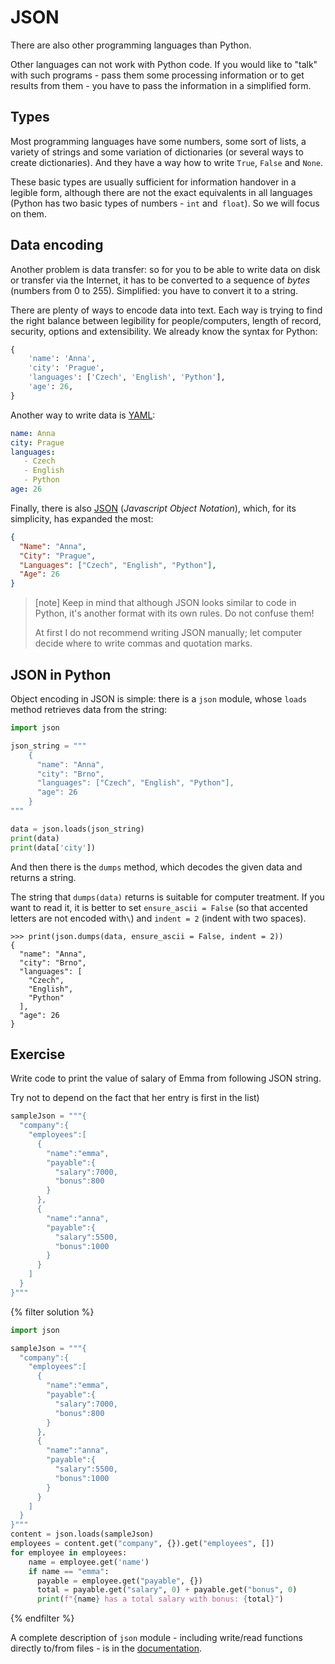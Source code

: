 # JSON

There are also other programming languages ​​than Python.

Other languages ​​can not work with Python code.
If you would like to "talk" with such programs -
pass them some processing information
or to get results from them -
you have to pass the information in a simplified form.


## Types

Most programming languages ​​have some numbers, some sort of lists,
a variety of strings and some variation of dictionaries
(or several ways to create dictionaries).
And they have a way how to write `True`, `False` and `None`.

These basic types are usually sufficient for information handover
in a legible form, although there are not the exact equivalents in all languages
(Python has two basic types of numbers - `int` and` float`).
So we will focus on them.


## Data encoding

Another problem is data transfer:
so for you to be able to write data on disk or transfer
via the Internet, it has to be converted to a sequence of *bytes* (numbers from 0 to 255).
Simplified: you have to convert it to a string.

There are plenty of ways to encode data into text.
Each way is trying to find the right balance between
legibility for people/computers, length of record,
security, options and extensibility.
We already know the syntax for Python:

```python
{
    'name': 'Anna',
    'city': 'Prague',
    'languages': ['Czech', 'English', 'Python'],
    'age': 26,
}
```

Another way to write data is [YAML](http://www.yaml.org/):

```yaml
name: Anna
city: Prague
languages:
   - Czech
   - English
   - Python
age: 26
```

Finally, there is also [JSON](http://json.org/)
(*Javascript Object Notation*),
which, for its simplicity, has expanded the most:

```json
{
  "Name": "Anna",
  "City": "Prague",
  "Languages": ["Czech", "English", "Python"],
  "Age": 26
}
```

> [note]
> Keep in mind that although JSON looks similar to code
> in Python, it's another format with its own rules.
> Do not confuse them!
>
> At first I do not recommend writing JSON manually;
> let computer decide where to write
> commas and quotation marks.

## JSON in Python

Object encoding in JSON is simple: there is a `json` module,
whose `loads` method retrieves data from the string:

```python
import json

json_string = """
    {
      "name": "Anna",
      "city": "Brno",
      "languages": ["Czech", "English", "Python"],
      "age": 26
    }
"""

data = json.loads(json_string)
print(data)
print(data['city'])
```

And then there is the `dumps` method, which decodes the given data
and returns a string.

The string that `dumps(data)` returns is suitable for computer
treatment.
If you want to read it, it is better to set `ensure_ascii = False` 
(so that accented letters are not encoded with`\`)
and `indent = 2` (indent with two spaces).

```pycon
>>> print(json.dumps(data, ensure_ascii = False, indent = 2))
{
  "name": "Anna",
  "city": "Brno",
  "languages": [
    "Czech",
    "English",
    "Python"
  ],
  "age": 26
}
```
## Exercise

Write code to print the value of salary of Emma from following JSON string.

Try not to depend on the fact that her entry is first in the list)


```python
sampleJson = """{
  "company":{
    "employees":[
      {
        "name":"emma",
        "payable":{
          "salary":7000,
          "bonus":800
        }
      },
      {
        "name":"anna",
        "payable":{
          "salary":5500,
          "bonus":1000
        }
      }
    ]
  }
}"""
```

{% filter solution %}
```python
import json

sampleJson = """{
  "company":{
    "employees":[
      {
        "name":"emma",
        "payable":{
          "salary":7000,
          "bonus":800
        }
      },
      {
        "name":"anna",
        "payable":{
          "salary":5500,
          "bonus":1000
        }
      }
    ]
  }
}"""
content = json.loads(sampleJson)
employees = content.get("company", {}).get("employees", [])
for employee in employees:
    name = employee.get('name')
    if name == "emma":
      payable = employee.get("payable", {})
      total = payable.get("salary", 0) + payable.get("bonus", 0)
      print(f"{name} has a total salary with bonus: {total}")
```
{% endfilter %}


A complete description of `json` module -
including write/read functions directly to/from files -
is in the [documentation](https://docs.python.org/3/library/json.html).
